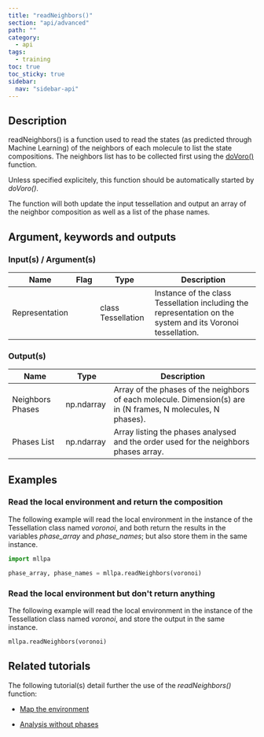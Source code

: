 ```yaml
---
title: "readNeighbors()"
section: "api/advanced"
path: ""
category:
  - api
tags:
  - training
toc: true
toc_sticky: true
sidebar:
  nav: "sidebar-api"
---
```


## Description

readNeighbors() is a function used to read the states (as predicted through Machine Learning)
of the neighbors of each molecule to list the state compositions. The neighbors
list has to be collected first using the [doVoro()](/mllpa/documentation/api/common/dovoro/) function.

Unless specified explicitely, this function should be automatically started by *doVoro()*.

The function will both update the input tessellation and output an array of the neighbor composition as well as a list
of the phase names.

## Argument, keywords and outputs

### Input(s) / Argument(s)

| Name | Flag | Type | Description |
|---|---|---|---|
| Representation | | class Tessellation | Instance of the class Tessellation including the representation on the system and its Voronoi tessellation. |

### Output(s)

| Name | Type | Description |
|---|---|---|
| Neighbors Phases | np.ndarray | Array of the phases of the neighbors of each molecule. Dimension(s) are in (N frames, N molecules, N phases). |
| Phases List | np.ndarray | Array listing the phases analysed and the order used for the neighbors phases array. |

## Examples

### Read the local environment and return the composition

The following example will read the local environment in the instance of the Tessellation class named *voronoi*,
and both return the results in the variables *phase_array* and *phase_names*; but also store them in the same instance.

```python
import mllpa

phase_array, phase_names = mllpa.readNeighbors(voronoi)
```

### Read the local environment but don't return anything

The following example will read the local environment in the instance of the Tessellation class named *voronoi*,
and store the output in the same instance.

```python
mllpa.readNeighbors(voronoi)
```

## Related tutorials

The following tutorial(s) detail further the use of the *readNeighbors()* function:

* [Map the environment](/mllpa/documentation/tutorials/tessellations/2-local-environment/)

* [Analysis without phases](/mllpa/documentation/tutorials/tessellations/3-no-phases/)
